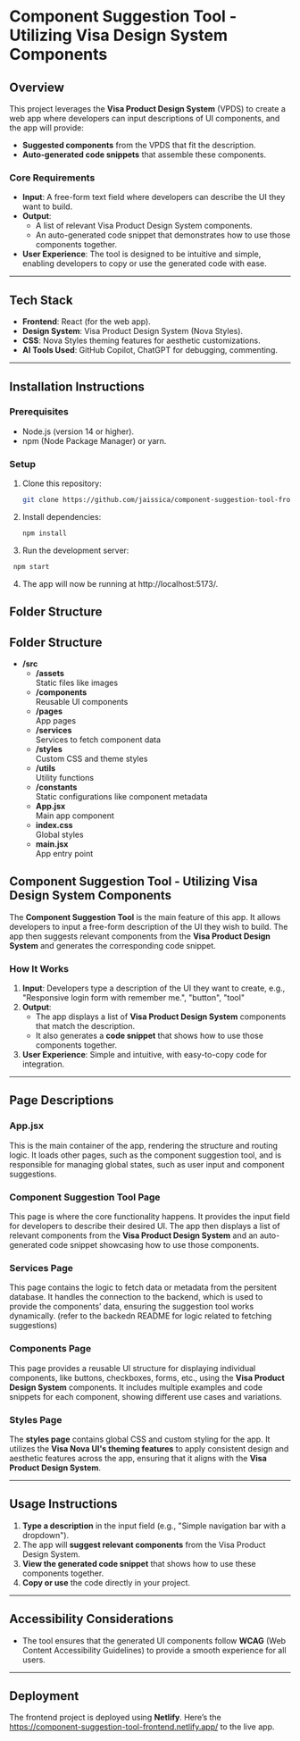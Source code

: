 # **Component Suggestion Tool - Utilizing Visa Design System Components**

## **Overview**

This project leverages the **Visa Product Design System** (VPDS) to create a web app where developers can input descriptions of UI components, and the app will provide:

- **Suggested components** from the VPDS that fit the description.
- **Auto-generated code snippets** that assemble these components.

### **Core Requirements**
- **Input**: A free-form text field where developers can describe the UI they want to build.
- **Output**: 
  - A list of relevant Visa Product Design System components.
  - An auto-generated code snippet that demonstrates how to use those components together.
- **User Experience**: The tool is designed to be intuitive and simple, enabling developers to copy or use the generated code with ease.

---

## **Tech Stack**

- **Frontend**: React (for the web app).
- **Design System**: Visa Product Design System (Nova Styles).
- **CSS**: Nova Styles theming features for aesthetic customizations.
- **AI Tools Used**: GitHub Copilot, ChatGPT for debugging, commenting.

---

## **Installation Instructions**

### Prerequisites
- Node.js (version 14 or higher).
- npm (Node Package Manager) or yarn.

### Setup
1. Clone this repository:
   ```bash
   git clone https://github.com/jaissica/component-suggestion-tool-frontend

   ```
2. Install dependencies:
   ```bash
   npm install
   ```
3. Run the development server:
  ```bash
   npm start
   ```
4. The app will now be running at http://localhost:5173/.

## **Folder Structure**
## Folder Structure

- **/src**
  - **/assets**  
    Static files like images
  - **/components**  
    Reusable UI components
  - **/pages**  
    App pages
  - **/services**  
    Services to fetch component data
  - **/styles**  
    Custom CSS and theme styles
  - **/utils**  
    Utility functions
  - **/constants**  
    Static configurations like component metadata
  - **App.jsx**  
    Main app component
  - **index.css**  
    Global styles
  - **main.jsx**  
    App entry point




## **Component Suggestion Tool - Utilizing Visa Design System Components**

The **Component Suggestion Tool** is the main feature of this app. It allows developers to input a free-form description of the UI they wish to build. The app then suggests relevant components from the **Visa Product Design System** and generates the corresponding code snippet.

### **How It Works**
1. **Input**: Developers type a description of the UI they want to create, e.g., "Responsive login form with remember me.", "button", "tool"
2. **Output**: 
   - The app displays a list of **Visa Product Design System** components that match the description.
   - It also generates a **code snippet** that shows how to use those components together.
3. **User Experience**: Simple and intuitive, with easy-to-copy code for integration.

---

## **Page Descriptions**

### **App.jsx**
This is the main container of the app, rendering the structure and routing logic. It loads other pages, such as the component suggestion tool, and is responsible for managing global states, such as user input and component suggestions.

### **Component Suggestion Tool Page**
This page is where the core functionality happens. It provides the input field for developers to describe their desired UI. The app then displays a list of relevant components from the **Visa Product Design System** and an auto-generated code snippet showcasing how to use those components.

### **Services Page**
This page contains the logic to fetch data or metadata from the persitent database. It handles the connection to the backend, which is used to provide the components’ data, ensuring the suggestion tool works dynamically. (refer to the backedn README for logic related to fetching suggestions)

### **Components Page**
This page provides a reusable UI structure for displaying individual components, like buttons, checkboxes, forms, etc., using the **Visa Product Design System** components. It includes multiple examples and code snippets for each component, showing different use cases and variations.

### **Styles Page**
The **styles page** contains global CSS and custom styling for the app. It utilizes the **Visa Nova UI's theming features** to apply consistent design and aesthetic features across the app, ensuring that it aligns with the **Visa Product Design System**.

---

## **Usage Instructions**

1. **Type a description** in the input field (e.g., "Simple navigation bar with a dropdown").
2. The app will **suggest relevant components** from the Visa Product Design System.
3. **View the generated code snippet** that shows how to use these components together.
4. **Copy or use** the code directly in your project.

---

## **Accessibility Considerations**

- The tool ensures that the generated UI components follow **WCAG** (Web Content Accessibility Guidelines) to provide a smooth experience for all users.

---

## **Deployment**

The frontend project is deployed using **Netlify**. Here’s the https://component-suggestion-tool-frontend.netlify.app/ to the live app.